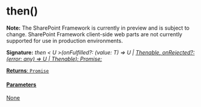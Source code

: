 # then()
**Note:** The SharePoint Framework is currently in preview and is subject to change. SharePoint Framework client-side web parts are not currently supported for use in production environments.





**Signature:** _then < U >(onFulfilled?: (value: T) => U | [Thenable](../../es6-promise.api/interface/thenable.md)<U>, onRejected?: (error: any) => U | Thenable<U>): [Promise](../../es6-promise.api/class/promise.md)<U>;_

**Returns**: [`Promise`](../../es6-promise.api/class/promise.md)<U>





#### Parameters
None


